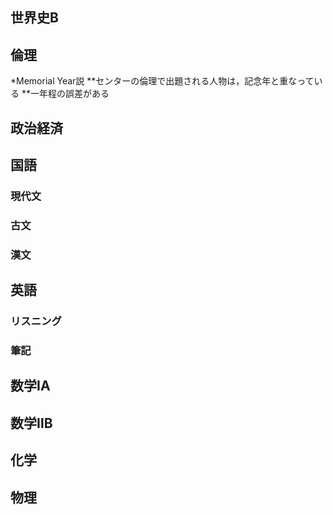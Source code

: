 
## 世界史B

## 倫理
*Memorial Year説
**センターの倫理で出題される人物は，記念年と重なっている
**一年程の誤差がある

## 政治経済

## 国語

### 現代文
### 古文
### 漢文

## 英語

### リスニング
### 筆記

## 数学ⅠA

## 数学ⅡB

## 化学

## 物理
